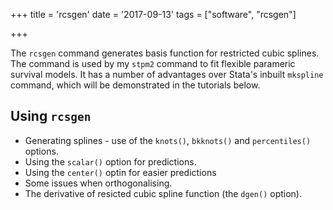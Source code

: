 +++
title = 'rcsgen'
date = '2017-09-13'
tags = ["software", "rcsgen"]

  
+++

The `rcsgen` command generates basis function for restricted cubic splines. The command is used by my `stpm2` command to fit flexible parameric survival models. It has a number of advantages over Stata's inbuilt `mkspline` command, which will be demonstrated in the tutorials below. 


## Using `rcsgen`
- Generating splines - use of the `knots()`, `bkknots()` and `percentiles()` options. 
- Using the `scalar()` option for predictions.
- Using the `center()` optin for easier predictions
- Some issues when orthogonalising.
- The derivative of resicted cubic spline function (the `dgen()` option).

